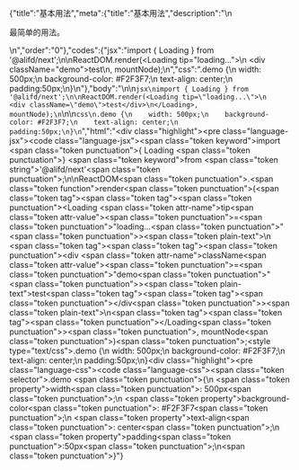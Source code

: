 {"title":"基本用法","meta":{"title":"基本用法","description":"\n<p>最简单的用法。</p>\n","order":"0"},"codes":{"jsx":"import { Loading } from '@alifd/next';\n\nReactDOM.render(<Loading tip=\"loading...\">\n    <div className=\"demo\">test</div>\n</Loading>, mountNode);\n","css":".demo {\n    width: 500px;\n    background-color: #F2F3F7;\n    text-align: center;\n    padding:50px;\n}\n"},"body":"\n\n````jsx\nimport { Loading } from '@alifd/next';\n\nReactDOM.render(<Loading tip=\"loading...\">\n    <div className=\"demo\">test</div>\n</Loading>, mountNode);\n````\n\n````css\n.demo {\n    width: 500px;\n    background-color: #F2F3F7;\n    text-align: center;\n    padding:50px;\n}\n````","html":"<script>(function(){\"use strict\";\n\nvar _next = require(\"@alifd/next\");\n\nReactDOM.render(React.createElement(\n    _next.Loading,\n    { tip: \"loading...\" },\n    React.createElement(\n        \"div\",\n        { className: \"demo\" },\n        \"test\"\n    )\n), mountNode);})()</script><div class=\"highlight\"><pre class=\"language-jsx\"><code class=\"language-jsx\"><span class=\"token keyword\">import</span> <span class=\"token punctuation\">{</span> Loading <span class=\"token punctuation\">}</span> <span class=\"token keyword\">from</span> <span class=\"token string\">'@alifd/next'</span><span class=\"token punctuation\">;</span>\n\nReactDOM<span class=\"token punctuation\">.</span><span class=\"token function\">render</span><span class=\"token punctuation\">(</span><span class=\"token tag\"><span class=\"token tag\"><span class=\"token punctuation\">&lt;</span>Loading</span> <span class=\"token attr-name\">tip</span><span class=\"token attr-value\"><span class=\"token punctuation\">=</span><span class=\"token punctuation\">\"</span>loading...<span class=\"token punctuation\">\"</span></span><span class=\"token punctuation\">></span></span><span class=\"token plain-text\">\n    </span><span class=\"token tag\"><span class=\"token tag\"><span class=\"token punctuation\">&lt;</span>div</span> <span class=\"token attr-name\">className</span><span class=\"token attr-value\"><span class=\"token punctuation\">=</span><span class=\"token punctuation\">\"</span>demo<span class=\"token punctuation\">\"</span></span><span class=\"token punctuation\">></span></span><span class=\"token plain-text\">test</span><span class=\"token tag\"><span class=\"token tag\"><span class=\"token punctuation\">&lt;/</span>div</span><span class=\"token punctuation\">></span></span><span class=\"token plain-text\">\n</span><span class=\"token tag\"><span class=\"token tag\"><span class=\"token punctuation\">&lt;/</span>Loading</span><span class=\"token punctuation\">></span></span><span class=\"token punctuation\">,</span> mountNode<span class=\"token punctuation\">)</span><span class=\"token punctuation\">;</span></code></pre></div><style type=\"text/css\">.demo {\n    width: 500px;\n    background-color: #F2F3F7;\n    text-align: center;\n    padding:50px;\n}</style><div class=\"highlight\"><pre class=\"language-css\"><code class=\"language-css\"><span class=\"token selector\">.demo</span> <span class=\"token punctuation\">{</span>\n    <span class=\"token property\">width</span><span class=\"token punctuation\">:</span> 500px<span class=\"token punctuation\">;</span>\n    <span class=\"token property\">background-color</span><span class=\"token punctuation\">:</span> #F2F3F7<span class=\"token punctuation\">;</span>\n    <span class=\"token property\">text-align</span><span class=\"token punctuation\">:</span> center<span class=\"token punctuation\">;</span>\n    <span class=\"token property\">padding</span><span class=\"token punctuation\">:</span>50px<span class=\"token punctuation\">;</span>\n<span class=\"token punctuation\">}</span></code></pre></div>"}
